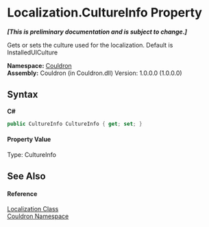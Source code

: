# Localization.CultureInfo Property 
 _**\[This is preliminary documentation and is subject to change.\]**_

Gets or sets the culture used for the localization. Default is InstalledUICulture

**Namespace:**&nbsp;<a href="N_Couldron">Couldron</a><br />**Assembly:**&nbsp;Couldron (in Couldron.dll) Version: 1.0.0.0 (1.0.0.0)

## Syntax

**C#**<br />
``` C#
public CultureInfo CultureInfo { get; set; }
```


#### Property Value
Type: CultureInfo

## See Also


#### Reference
<a href="T_Couldron_Localization">Localization Class</a><br /><a href="N_Couldron">Couldron Namespace</a><br />